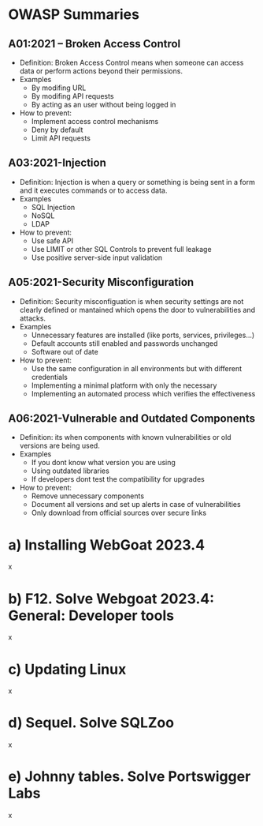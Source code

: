 # OWASP Summaries
## A01:2021 – Broken Access Control
- Definition: Broken Access Control means when someone can access data or perform actions beyond their permissions.
- Examples
  - By modifing URL
  - By modifing API requests
  - By acting as an user without being logged in
- How to prevent:
  - Implement access control mechanisms
  - Deny by default
  - Limit API requests
## A03:2021-Injection
- Definition: Injection is when a query or something is being sent in a form and it executes commands or to access data.
- Examples
  - SQL Injection
  - NoSQL
  - LDAP
- How to prevent:
  - Use safe API
  - Use LIMIT or other SQL Controls to prevent full leakage
  - Use positive server-side input validation
## A05:2021-Security Misconfiguration
- Definition: Security misconfiguation is when security settings are not clearly defined or mantained which opens the door to vulnerabilities and attacks.
- Examples
  - Unnecessary features are installed (like ports, services, privileges...) 
  - Default accounts still enabled and passwords unchanged
  - Software out of date
- How to prevent:
  - Use the same configuration in all environments but with different credentials
  - Implementing a minimal platform with only the necessary
  - Implementing an automated process which verifies the effectiveness
## A06:2021-Vulnerable and Outdated Components
- Definition: its when components with known vulnerabilities or old versions are being used.
- Examples
  - If you dont know what version you are using
  - Using outdated libraries
  - If developers dont test the compatibility for upgrades
- How to prevent:
  - Remove unnecessary components
  - Document all versions and set up alerts in case of vulnerabilities
  - Only download from official sources over secure links

# a) Installing WebGoat 2023.4
x

# b) F12. Solve Webgoat 2023.4: General: Developer tools
x

# c) Updating Linux
x

# d) Sequel. Solve SQLZoo
x

# e) Johnny tables. Solve Portswigger Labs
x
